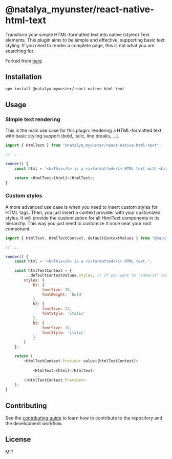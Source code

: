 # @natalya_myunster/react-native-html-text

Transform your simple HTML-formatted text into native (styled) Text elements. This plugin aims to be simple and effective, supporting basic text styling. If you need to render a complete page, this is not what you are searching for.

Forked from [here](https://github.com/e-mine/react-native-html-text)
## Installation

```sh
npm install @natalya_myunster/react-native-html-text
```

## Usage

### Simple text rendering

This is the main use case for this plugin: rendering a HTML-formatted text with basic styling support (bold, italic, line breaks, ...).

```js
import { HtmlText } from "@natalya_myunster/react-native-html-text";

// ...

render() {
    const html = '<b>This</b> is a <i>formatted</i> HTML text with <br/> line <br> breaks.';

    return <HtmlText>{html}</HtmlText>;
}
```

### Custom styles

A more advanced use case is when you need to insert custom styles for HTML tags. Then, you just insert a context provider with your customized styles. It will provide the customization for all HtmlText components in its hierarchy. This way you just need to customize it once near your root component.

```js
import { HtmlText, HtmlTextContext, defaultContextValues } from "@natalya_myunster/react-native-html-text";

// ...

render() {
    const html = '<b>This</b> is a <i>formatted</i> HTML text.';

    const htmlTextContext = {
        ...defaultContextValues.styles, // If you want to "inherit" some styles from the default ones
        styles: {
            h1: {
                fontSize: 26,
                fontWeight: 'bold'
            },
            h2: {
                fontSize: 22,
                fontStyle: 'italic'
            },
            h3: {
                fontSize: 18,
                fontStyle: 'italic'
            }
        }
    };

    return (
        <HtmlTextContext.Provider value={htmlTextContext}>
            ...
            <HtmlText>{html}</HtmlText>
            ...
        </HtmlTextContext.Provider>
    );
}
```

## Contributing

See the [contributing guide](CONTRIBUTING.md) to learn how to contribute to the repository and the development workflow.

## License

MIT
